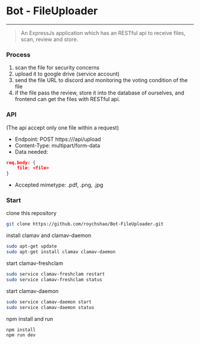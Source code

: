 # Bot - FileUploader
---
> An ExpressJs application which has an RESTful api to receive files, scan, review and store.

### Process
1. scan the file for security concerns  
2. upload it to google drive (service account)  
3. send the file URL to discord and monitoring the voting condition of the file  
4. if the file pass the review, store it into the database of ourselves, and frontend can get the files with RESTful api.

### API

(The api accept only one file within a request)

* Endpoint: POST https://<hostname>/api/upload
* Content-Type: multipart/form-data
* Data needed:
```json
req.body: {
    file: <file>  
}
```
* Accepted mimetype: .pdf, .png, .jpg

### Start
clone this repository
```zsh
git clone https://github.com/roychshao/Bot-FileUploader.git
```

install clamav and clamav-daemon
```zsh
sudo apt-get update
sudo apt-get install clamav clamav-daemon
```

start clamav-freshclam
```zsh
sudo service clamav-freshclam restart
sudo service clamav-freshclam status
```

start clamav-daemon
```zsh
sudo service clamav-daemon start
sudo service clamav-daemon status
```

npm install and run
```zsh
npm install
npm run dev
```

